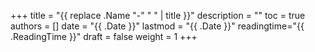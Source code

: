 +++
title = "{{ replace .Name "-" " " | title }}"
description = ""
toc = true
authors = []
date =  "{{ .Date }}"
lastmod = "{{ .Date }}"
readingtime="{{ .ReadingTime }}"
draft = false
weight = 1
+++